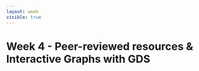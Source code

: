```yaml
---
layout: week
visible: true
---
```


# Week 4 - Peer-reviewed resources & Interactive Graphs with GDS


